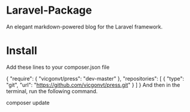 # Laravel-Package
An elegant markdown-powered blog for the Laravel framework.

# Install
Add these lines to your composer.json file

{
    "require": {
        "vicgonvt/press": "dev-master"
    },
    "repositories": [
        {
            "type": "git",
            "url": "https://github.com/vicgonvt/press.git"
        }
    ]
}
And then in the terminal, run the following command.

composer update
